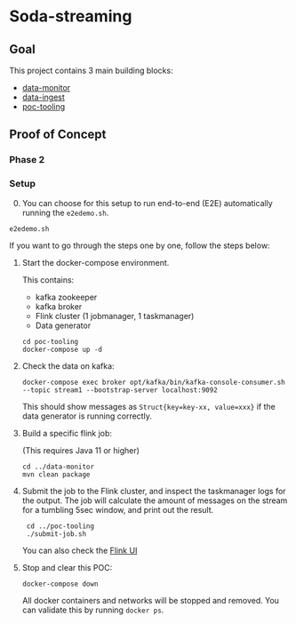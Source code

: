# Soda-streaming

## Goal

This project contains 3 main building blocks:
- [data-monitor](/data-monitor/README.md)
- [data-ingest](/dataingest/README.md)
- [poc-tooling](/poc-tooling/README.md)

## Proof of Concept

### Phase 2

### Setup
0. You can choose for this setup to run end-to-end (E2E) automatically running the `e2edemo.sh`.
```
e2edemo.sh
```

If you want to go through the steps one by one, follow the steps below:

1. Start the docker-compose environment.

    This contains:
    - kafka zookeeper 
    - kafka broker 
    - Flink cluster (1 jobmanager, 1 taskmanager)
    - Data generator
    
    ```
    cd poc-tooling
    docker-compose up -d
    ```

2. Check the data on kafka:

    ```
    docker-compose exec broker opt/kafka/bin/kafka-console-consumer.sh --topic stream1 --bootstrap-server localhost:9092
    ```
    This should show messages as `Struct{key=key-xx, value=xxx}` if the data generator is running correctly.

3. Build a specific flink job:

    (This requires Java 11 or higher)
    ```
    cd ../data-monitor
    mvn clean package
    ```

4. Submit the job to the Flink cluster, and inspect the taskmanager logs for the output.
The job will calculate the amount of messages on the stream for a tumbling 5sec window, and print out the result.
    
   ```
    cd ../poc-tooling
    ./submit-job.sh
    ```
    You can also check the [Flink UI](http://localhost:8081)

5. Stop and clear this POC:
    
    ```
    docker-compose down
    ```
    All docker containers and networks will be stopped and removed. You can validate this by running `docker ps`.